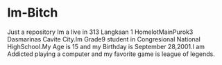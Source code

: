 # Im-Bitch
Just a repository
Im a live in 313 Langkaan 1 HomelotMainPurok3 Dasmarinas Cavite City.Im Grade9 student in Congresional National HighSchool.My Age is 15 and my Birthday is September 28,2001.I am Addicted playing a computer and my favorite game is league of legends.
